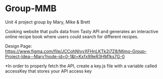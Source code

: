 # Group-MMB
Unit 4 project group by Mary, Mike & Brett

Cooking website that pulls data from Tasty API and generates an interactive online recipe book where users could
search for different recipes.

Design Page: https://www.figma.com/file/JCCohNIyvXFHnLKTk2j7Z8/Mimo-Group-Project-Idea--Mary?node-id=0-1&t=Kxfx99eR3HM1ks7G-0

*In order to properly fetch the API, create a key.js file with a variable called accessKey that stores your API access key
